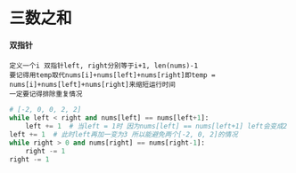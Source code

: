 # 三数之和
#### 双指针
    定义一个i 双指针left, right分别等于i+1, len(nums)-1
    要记得用temp取代nums[i]+nums[left]+nums[right]即temp = nums[i]+nums[left]+nums[right]来缩短运行时间
    一定要记得排除重复情况
```python
# [-2, 0, 0, 2, 2]
while left < right and nums[left] == nums[left+1]:
    left += 1  # 当left = 1时 因为nums[left] == nums[left+1] left会变成2
left += 1  # 此时left再加一变为3 所以能避免两个[-2, 0, 2]的情况
while right > 0 and nums[right] == nums[right-1]:
    right -= 1
right -= 1
```
